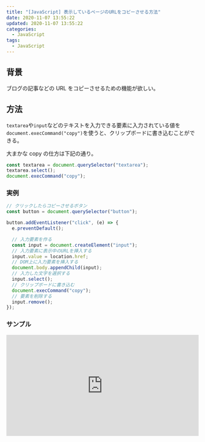 ```yaml
---
title: "[JavaScript] 表示しているページのURLをコピーさせる方法"
date: 2020-11-07 13:55:22
updated: 2020-11-07 13:55:22
categories:
  - JavaScript
tags:
  - JavaScript
---
```


## 背景

ブログの記事などの URL をコピーさせるための機能が欲しい。

## 方法

`textarea`や`input`などのテキストを入力できる要素に入力されている値を`document.execCommand("copy")`を使うと、クリップボードに書き込むことができる。

大まかな copy の仕方は下記の通り。

```js
const textarea = document.querySelector("textarea");
textarea.select();
document.execCommand("copy");
```

### 実例

```js
// クリックしたらコピーさせるボタン
const button = document.querySelector("button");

button.addEventListener("click", (e) => {
  e.preventDefault();

  // 入力要素を作る
  const input = document.createElement("input");
  // 入力要素に表示中のURLを挿入する
  input.value = location.href;
  // DOM上に入力要素を挿入する
  document.body.appendChild(input);
  // 入力した文字を選択する
  input.select();
  // クリップボードに書き込む
  document.execCommand("copy");
  // 要素を削除する
  input.remove();
});
```

### サンプル

<iframe height="265" style="width: 100%;" scrolling="no" title="Copy URL To Clipboard" src="https://codepen.io/hiro0218/embed/GRqqROJ?height=265&theme-id=light&default-tab=result" frameborder="no" loading="lazy" allowtransparency="true" allowfullscreen="true">
  See the Pen <a href='https://codepen.io/hiro0218/pen/GRqqROJ'>Copy URL To Clipboard</a> by hiro
  (<a href='https://codepen.io/hiro0218'>@hiro0218</a>) on <a href='https://codepen.io'>CodePen</a>.
</iframe>
